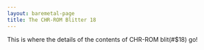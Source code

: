 ```yaml
---
layout: baremetal-page
title: The CHR-ROM Blitter 18
---
```


This is where the details of the contents of CHR-ROM blit(#$18) go!
